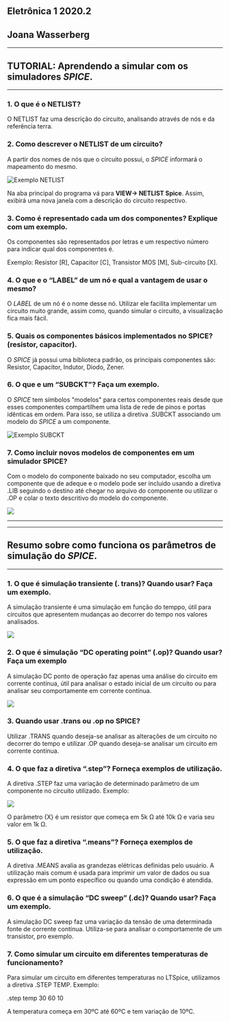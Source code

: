 ## Eletrônica 1 2020.2 
## Joana Wasserberg
---
## TUTORIAL: Aprendendo a simular com os simuladores *SPICE*.
-------------------------------------------------------------


### 1. O que é o NETLIST?
O NETLIST faz uma descrição do circuito, analisando através de nós e da referência terra. 

### 2. Como descrever o NETLIST de um circuito?
A partir dos nomes de nós que o circuito possui, o *SPICE* informará o mapeamento do mesmo.

![Exemplo NETLIST](https://github.com/joananana/ELN22104_2020_2/blob/prof-lohmann-Alunos_01/Joana%20Wasserberg/Imagens/Netlist.PNG)

Na aba principal do programa vá para **VIEW-> NETLIST Spice**. Assim, exibirá uma nova janela com a descrição do circuito respectivo.

### 3. Como é representado cada um dos componentes? Explique com um exemplo.
Os componentes são representados por letras e um respectivo número para indicar qual dos componentes é.

Exemplo: Resistor [R], Capacitor [C], Transistor MOS [M],     Sub-circuito [X].

### 4. O que e o “LABEL” de um nó e qual a vantagem de usar o mesmo?
O *LABEL* de um nó é o nome desse nó. Utilizar ele facilita implementar um circuito muito grande, assim como, quando simular o circuito, a visualização fica mais fácil.

### 5. Quais os componentes básicos implementados no SPICE? (resistor, capacitor).
O *SPICE* já possui uma biblioteca padrão, os principais componentes são: Resistor, Capacitor, Indutor, Diodo, Zener.

### 6. O que e um “SUBCKT”? Faça um exemplo.
O *SPICE* tem símbolos "modelos" para certos componentes reais desde que esses componentes compartilhem uma lista de rede de pinos e portas idênticas em ordem. Para isso, se utiliza a diretiva .SUBCKT associando um modelo do *SPICE* a um componente.

![Exemplo SUBCKT](https://github.com/joananana/ELN22104_2020_2/blob/prof-lohmann-Alunos_01/Joana%20Wasserberg/Imagens/subckt.PNG)


### 7. Como incluir novos modelos de componentes em um simulador SPICE?
Com o modelo do componente baixado no seu computador, escolha um componente que de adeque e o modelo pode ser incluido usando a diretiva .LIB seguindo o destino até chegar no arquivo do componente ou utilizar o .OP e colar o texto descritivo do modelo do componente.

![](https://github.com/joananana/ELN22104_2020_2/blob/prof-lohmann-Alunos_01/Joana%20Wasserberg/Imagens/modelo%20subckt.PNG)

---
-----

## Resumo sobre como funciona os parâmetros de simulação do *SPICE*.
---


### 1. O que é simulação transiente (. trans)? Quando usar? Faça um exemplo.
A simulação transiente é uma simulação em função do temppo, útil para circuitos que apresentem mudanças ao decorrer do tempo nos valores analisados.

![](https://github.com/joananana/ELN22104_2020_2/blob/prof-lohmann-Alunos_01/Joana%20Wasserberg/Imagens/diretira%20.trans.PNG)

### 2. O que é simulação “DC operating point” (.op)? Quando usar? Faça um exemplo
A simulação DC ponto de operação faz apenas uma análise do circuito em corrente contínua, útil para analisar o estado inicial de um circuito ou para analisar seu comportamente em corrente contínua.

![](https://github.com/joananana/ELN22104_2020_2/blob/prof-lohmann-Alunos_01/Joana%20Wasserberg/Imagens/diretiva%20.op.PNG)

### 3. Quando usar .trans ou .op no SPICE?
Utilizar .TRANS quando deseja-se analisar as alterações de um circuito no decorrer do tempo e utilizar .OP quando deseja-se analisar um circuito em corrente contínua.

### 4. O que faz a diretiva “.step”? Forneça exemplos de utilização.
A diretiva .STEP faz uma variação de determinado parâmetro de um componente no circuito utilizado.
Exemplo:

![](https://github.com/joananana/ELN22104_2020_2/blob/prof-lohmann-Alunos_01/Joana%20Wasserberg/Imagens/diretiva%20.step%20param.PNG)

O parâmetro {X} é um resistor que começa em 5k Ω até 10k Ω e varia seu valor em 1k Ω.

### 5. O que faz a diretiva “.means”? Forneça exemplos de utilização.
A diretiva .MEANS avalia as grandezas elétricas definidas pelo usuário.  A utilização mais comum é usada para imprimir um valor de dados ou sua expressão em um ponto específico ou quando uma condição é atendida.

### 6. O que é a simulação “DC sweep” (.dc)? Quando usar? Faça um exemplo.
A simulação DC sweep faz uma variação da tensão de uma determinada fonte de corrente contínua.
Utiliza-se para analisar o comportamente de um transistor, pro exemplo.

### 7. Como simular um circuito em diferentes temperaturas de funcionamento?
Para simular um circuito em diferentes temperaturas no LTSpice, utilizamos a diretiva .STEP TEMP.
Exemplo:

.step temp 30 60 10

A temperatura começa em 30ºC até 60ºC e tem variação de 10ºC.

